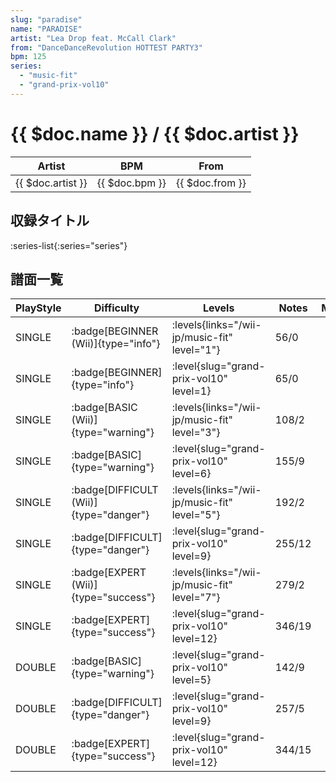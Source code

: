 ```yaml
---
slug: "paradise"
name: "PARADISE"
artist: "Lea Drop feat. McCall Clark"
from: "DanceDanceRevolution HOTTEST PARTY3"
bpm: 125
series:
  - "music-fit"
  - "grand-prix-vol10"
---
```


# {{ $doc.name }} / {{ $doc.artist }}

|Artist|BPM|From|
|------|---|----|
|{{ $doc.artist }}|{{ $doc.bpm }}|{{ $doc.from }}|

## 収録タイトル

:series-list{:series="series"}

## 譜面一覧

|PlayStyle|Difficulty|Levels|Notes|Movie|
|---------|----------|------|-----|-----|
|SINGLE| :badge[BEGINNER (Wii)]{type="info"}|<div class="field is-grouped is-grouped-multiline"> :levels{links="/wii-jp/music-fit" level="1"}</div>|56/0||
|SINGLE| :badge[BEGINNER]{type="info"}|<div class="field is-grouped is-grouped-multiline"> :level{slug="grand-prix-vol10" level=1}</div>|65/0||
|SINGLE| :badge[BASIC (Wii)]{type="warning"}|<div class="field is-grouped is-grouped-multiline"> :levels{links="/wii-jp/music-fit" level="3"}</div>|108/2||
|SINGLE| :badge[BASIC]{type="warning"}|<div class="field is-grouped is-grouped-multiline"> :level{slug="grand-prix-vol10" level=6}</div>|155/9||
|SINGLE| :badge[DIFFICULT (Wii)]{type="danger"}|<div class="field is-grouped is-grouped-multiline"> :levels{links="/wii-jp/music-fit" level="5"}</div>|192/2||
|SINGLE| :badge[DIFFICULT]{type="danger"}|<div class="field is-grouped is-grouped-multiline"> :level{slug="grand-prix-vol10" level=9}</div>|255/12||
|SINGLE| :badge[EXPERT (Wii)]{type="success"}|<div class="field is-grouped is-grouped-multiline"> :levels{links="/wii-jp/music-fit" level="7"}</div>|279/2||
|SINGLE| :badge[EXPERT]{type="success"}|<div class="field is-grouped is-grouped-multiline"> :level{slug="grand-prix-vol10" level=12}</div>|346/19||
|DOUBLE| :badge[BASIC]{type="warning"}|<div class="field is-grouped is-grouped-multiline"> :level{slug="grand-prix-vol10" level=5}</div>|142/9||
|DOUBLE| :badge[DIFFICULT]{type="danger"}|<div class="field is-grouped is-grouped-multiline"> :level{slug="grand-prix-vol10" level=9}</div>|257/5||
|DOUBLE| :badge[EXPERT]{type="success"}|<div class="field is-grouped is-grouped-multiline"> :level{slug="grand-prix-vol10" level=12}</div>|344/15||
